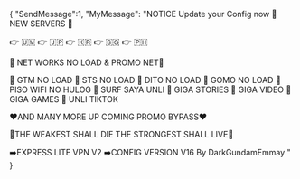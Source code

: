 { "SendMessage":1, "MyMessage": "NOTICE Update your Config now 💯 NEW  SERVERS 💯

👉 🇺🇲
👉 🇯🇵
👉 🇰🇷
👉 🇸🇬
👉 🇵🇭

💯 NET WORKS NO LOAD & PROMO NET💯

🤩 GTM NO LOAD
🤩 STS NO LOAD
🤩 DITO NO LOAD
🤩 GOMO NO LOAD
🤩 PISO WIFI NO HULOG
🤩 SURF SAYA UNLI
🤩 GIGA STORIES
🤩 GIGA VIDEO
🤩 GIGA GAMES
🤩 UNLI TIKTOK

❤️AND MANY MORE UP COMING PROMO BYPASS❤️


🤖THE WEAKEST SHALL DIE THE STRONGEST SHALL LIVE🤖

➡️EXPRESS LITE  VPN V2 
➡️CONFIG VERSION V16  By DarkGundamEmmay " }
